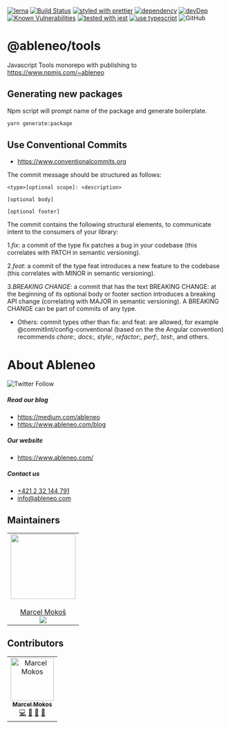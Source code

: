 [![lerna](https://img.shields.io/badge/maintained%20with-lerna-cc00ff.svg)](https://lernajs.io/)
[![Build Status](https://travis-ci.org/ableneo/tools.svg?branch=master)](https://travis-ci.org/ableneo/tools)
[![styled with prettier](https://img.shields.io/badge/styled_with-prettier-ff69b4.svg)](https://github.com/prettier/prettier)
[![dependency](https://david-dm.org/ableneo/tools/status.svg)](https://david-dm.org/ableneo/tools)
[![devDep](https://david-dm.org/ableneo/tools/dev-status.svg)](https://david-dm.org/ableneo/tools?type=dev)
[![Known Vulnerabilities](https://snyk.io/test/github/ableneo/tools/badge.svg)](https://snyk.io/test/github/ableneo/tools)
[![tested with jest](https://img.shields.io/badge/tested_with-jest-99424f.svg)](https://github.com/facebook/jest)
[![use typescript](https://img.shields.io/badge/use-typescript-blue.svg)](https://www.typescriptlang.org/)
![GitHub](https://img.shields.io/github/license/ableneo/tools.svg)

# @ableneo/tools

Javascript Tools monorepo with publishing to https://www.npmjs.com/~ableneo

## Generating new packages

Npm script will prompt name of the package and generate boilerplate.

```bash
yarn generate:package
```

## Use Conventional Commits

- https://www.conventionalcommits.org

The commit message should be structured as follows:

```
<type>[optional scope]: <description>

[optional body]

[optional footer]
```

The commit contains the following structural elements, to communicate intent to the consumers of your library:

1._fix_: a commit of the type fix patches a bug in your codebase (this correlates with PATCH in semantic versioning).

2._feat_: a commit of the type feat introduces a new feature to the codebase (this correlates with MINOR in semantic versioning).

3._BREAKING CHANGE_: a commit that has the text BREAKING CHANGE: at the beginning of its optional body or footer section introduces a breaking API change (correlating with MAJOR in semantic versioning). A BREAKING CHANGE can be part of commits of any type.

- Others: commit types other than fix: and feat: are allowed, for example @commitlint/config-conventional (based on the the Angular convention) recommends _chore:, docs:, style:, refactor:, perf:, test:_, and others.

# About Ableneo

![Twitter Follow](https://img.shields.io/twitter/follow/ableneo1.svg?label=Ableneo&style=social)

##### Read our blog

- https://medium.com/ableneo
- https://www.ableneo.com/blog

##### Our website

- https://www.ableneo.com/

##### Contact us

- [+421 2 32 144 791](tel:+421232144791)
- [info@ableneo.com](mailto:info@ableneo.com?subject=Subject%20|%20contact%20from%20github)

## Maintainers

<table>
  <tbody>
    <tr>
      <td align="center">
        <a href="https://github.com/marcelmokos">
          <img width="150" height="150" src="https://github.com/marcelmokos.png?v=3&s=150"/>
          <br></br>
          Marcel Mokoš
        </a>
        <div>
          <a href="https://twitter.com/marcelmokos">
            <img src="https://img.shields.io/twitter/follow/marcelmokos.svg?style=social&label=Follow" />
          </a>
        </div>
      </td>
    </tr>
  </tbody>
</table>

## Contributors

<!-- ALL-CONTRIBUTORS-LIST:START - Do not remove or modify this section -->
<!-- prettier-ignore -->
<table><tr><td align="center"><a href="https://github.com/marcelmokos"><img src="https://avatars2.githubusercontent.com/u/6388074" width="100px;" alt="Marcel Mokos"/><br /><sub><b>Marcel Mokos</b></sub></a><br /><a href="https://github.com/ableneo/tools/commits?author=marcelmokos" title="Code">💻</a> <a href="https://github.com/ableneo/tools/commits?author=marcelmokos" title="Documentation">📖</a> <a href="https://github.com/ableneo/tools/issues?q=author%3Amarcelmokos" title="Bug reports">🐛</a> <a href="#review-marcelmokos" title="Reviewed Pull Requests">👀</a></td></tr></table>

<!-- ALL-CONTRIBUTORS-LIST:END -->
